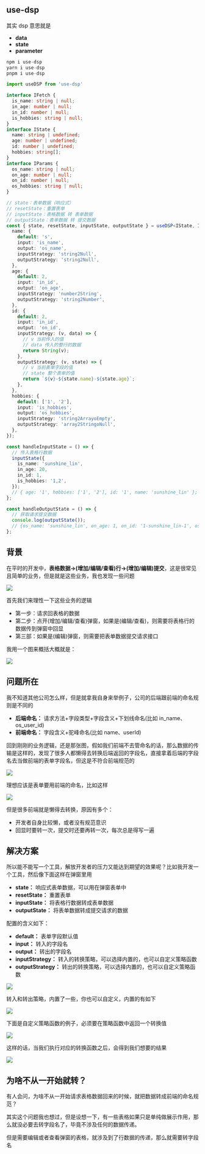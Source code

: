 ## use-dsp

其实 dsp 意思就是

- **data**
- **state**
- **parameter**

```ts
npm i use-dsp
yarn i use-dsp
pnpm i use-dsp

import useDSP from 'use-dsp'

interface IFetch {
  is_name: string | null;
  in_age: number | null;
  in_id: number | null;
  is_hobbies: string | null;
}
interface IState {
  name: string | undefined;
  age: number | undefined;
  id: number | undefined;
  hobbies: string[];
}
interface IParams {
  os_name: string | null;
  on_age: number | null;
  on_id: number | null;
  os_hobbies: string | null;
}

// state：表单数据（响应式）
// resetState：重置表单
// inputState：表格数据 转 表单数据
// outputState：表单数据 转 提交数据
const { state, resetState, inputState, outputState } = useDSP<IState, IParams, IFetch>({
  name: {
    default: 's',
    input: 'is_name',
    output: 'os_name',
    inputStrategy: 'string2Null',
    outputStrategy: 'string2Null',
  },
  age: {
    default: 2,
    input: 'in_id',
    output: 'on_age',
    inputStrategy: 'number2String',
    outputStrategy: 'string2Number',
  },
  id: {
    default: 2,
    input: 'in_id',
    output: 'on_id',
    inputStrategy: (v, data) => {
      // v 当前传入的值
      // data 传入的整行的数据
      return String(v);
    },
    outputStrategy: (v, state) => {
      // v 当前表单字段的值
      // state 整个表单的值
      return `${v}-${state.name}-${state.age}`;
    },
  },
  hobbies: {
    default: ['1', '2'],
    input: 'is_hobbies',
    output: 'os_hobbies',
    inputStrategy: 'string2ArrayoEmpty',
    outputStrategy: 'array2StringoNull',
  },
});

const handleInputState = () => {
  // 传入表格行数据
  inputState({
    is_name: 'sunshine_lin',
    in_age: 20,
    in_id: 1,
    is_hobbies: '1,2',
  });
  // { age: '1', hobbies: ['1', '2'], id: '1', name: 'sunshine_lin' };
};

const handleOutputState = () => {
  // 获取请求提交数据
  console.log(outputState());
  // {os_name: 'sunshine_lin', on_age: 1, on_id: '1-sunshine_lin-1', os_hobbies: '1,2'}
};
```

## 背景

在平时的开发中，**表格数据->(增加/编辑/查看)行->(增加/编辑)提交**，这是很常见且简单的业务，但是就是这些业务，我也发现一些问题

![](https://files.mdnice.com/user/23686/d55e5d7a-19b4-48be-9b65-1f6efc9c29d9.png)

首先我们来理性一下这些业务的逻辑

- 第一步：请求回表格的数据
- 第二步：点开(增加/编辑/查看)弹窗，如果是(编辑/查看)，则需要将表格行的数据传到弹窗中回显
- 第三部：如果是(编辑)弹窗，则需要把表单数据提交请求接口

我用一个图来概括大概就是：

![](https://files.mdnice.com/user/23686/7c0a31f7-cdff-4535-9487-da3ea0b4967b.png)

## 问题所在

我不知道其他公司怎么样，但是就拿我自身来举例子，公司的后端跟前端的命名规则是不同的

- **后端命名：** 请求方法+字段类型+字段含义+下划线命名(比如 in_name、os_user_id)
- **前端命名：** 字段含义+驼峰命名(比如 name、userId)

回到刚刚的业务逻辑，还是那张图，假如我们前端不去管命名的话，那么数据的传输是这样的，发现了很多人都懒得去转换后端返回的字段名，直接拿着后端的字段名去当做前端的表单字段名，但这是不符合前端规范的

![](https://files.mdnice.com/user/23686/b7b7812a-0102-4524-bc89-0a0bfdb3e650.png)

理想应该是表单要用前端的命名，比如这样

![](https://files.mdnice.com/user/23686/252db78a-da88-463b-8692-ca6891d38ad6.png)

但是很多前端就是懒得去转换，原因有多个：

- 开发者自身比较懒，或者没有规范意识
- 回显时要转一次，提交时还要再转一次，每次总是得写一遍

## 解决方案

所以能不能写一个工具，解放开发者的压力又能达到期望的效果呢？比如我开发一个工具，然后像下面这样在弹窗里用

- **state：** 响应式表单数据，可以用在弹窗表单中
- **resetState：** 重置表单
- **inputState：** 将表格行数据转成表单数据
- **outputState：** 将表单数据转成提交请求的数据

配置的含义如下：

- **default：** 表单字段默认值
- **input：** 转入的字段名
- **output：** 转出的字段名
- **inputStrategy：** 转入的转换策略，可以选择内置的，也可以自定义策略函数
- **outputStrategy：** 转出的转换策略，可以选择内置的，也可以自定义策略函数

![](https://files.mdnice.com/user/23686/274d5471-8a26-4564-b3fe-b9a27f3e5efd.png)

转入和转出策略，内置了一些，你也可以自定义，内置的有如下

![](https://files.mdnice.com/user/23686/a53f6a53-95f5-4ebe-8a93-afb001206cea.png)

下面是自定义策略函数的例子，必须要在策略函数中返回一个转换值

![](https://files.mdnice.com/user/23686/ee5dcd2f-98aa-4ecc-b5e6-04c29cddc663.png)

这样的话，当我们执行对应的转换函数之后，会得到我们想要的结果

![](https://files.mdnice.com/user/23686/3c5616a4-9fea-48f8-8915-f1497ec1a14a.png)

## 为啥不从一开始就转？

有人会问，为啥不从一开始请求表格数据回来的时候，就把数据转成前端的命名规范？

其实这个问题我也想过，但是设想一下，有一些表格如果只是单纯做展示作用，那么就没必要去转字段名了，毕竟不涉及任何的数据传递。

但是需要编辑或者查看弹窗的表格，就涉及到了行数据的传递，那么就需要转字段名
